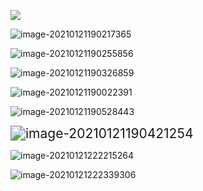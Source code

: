 ![](C:\Users\mwan.ORADEV\AppData\Roaming\Typora\typora-user-images\image-20210121182459418.png)



![image-20210121190217365](C:\Users\mwan.ORADEV\AppData\Roaming\Typora\typora-user-images\image-20210121190217365.png)



![image-20210121190255856](C:\Users\mwan.ORADEV\AppData\Roaming\Typora\typora-user-images\image-20210121190255856.png)

![image-20210121190326859](C:\Users\mwan.ORADEV\AppData\Roaming\Typora\typora-user-images\image-20210121190326859.png)



![image-20210121190022391](C:\Users\mwan.ORADEV\AppData\Roaming\Typora\typora-user-images\image-20210121190022391.png)



![image-20210121190528443](C:\Users\mwan.ORADEV\AppData\Roaming\Typora\typora-user-images\image-20210121190528443.png)

<img src="C:\Users\mwan.ORADEV\AppData\Roaming\Typora\typora-user-images\image-20210121190421254.png" alt="image-20210121190421254" style="zoom:150%;" />





![image-20210121222215264](C:\Users\mwan.ORADEV\AppData\Roaming\Typora\typora-user-images\image-20210121222215264.png)



![image-20210121222339306](C:\Users\mwan.ORADEV\AppData\Roaming\Typora\typora-user-images\image-20210121222339306.png)





